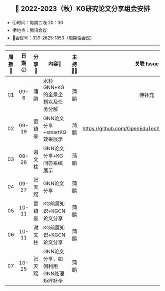 ## <p align="center">🍁 2022-2023（秋）KG研究论文分享组会安排</p>

- 🕣时间：每周二晚 20：30
- 🌍地点：腾讯会议
- 📠会议号：339-2625-1853（周期性会议）


****


| 周数📆 | 日期🕣 | 分享🙋  | 内容📒                                                        | 主持💂‍♂️ |                          关联 Issue                          | 视频 |
| :---: | :---: | :----: | ------------------------------------------------------------ | :----: | :----------------------------------------------------------: | :---: |
|  01   | 09-6 |  蒲鹏  | 水杉GNN+KG的全景企划以及任务分解                                       |  蒲鹏  |   待补充   |  |
|  02   | 09-19 | 雷镇豪 | GNN论文分享+smartKG效果展示 | 蒲鹏 | https://github.com/OpenEduTech/OpenEduKG/issues/1 |  |
|  03   | 09-26 |谢文柱  | GNN论文分享+KG问答系统展示 | 蒲鹏 |  | https://www.bilibili.com/video/BV1V24y1o7XE/?spm_id_from=333.999.0.0&vd_source=5f878247003461023cb021ba7cb0e749 |
|  04   | 09-27 |张天赐  | GNN论文分享 |蒲鹏 |  ||
| 05 | 10-11 |雷镇豪 | KG前置知识+KGCN论文分享 |蒲鹏  | |https://www.bilibili.com/video/BV1qD4y1k7w5/?spm_id_from=333.999.0.0 | 
| 06 | 10-11 |谢文柱 | KG前置知识+KGCN论文分享             |蒲鹏  | |https://www.bilibili.com/video/BV1qR4y1X7zN/?spm_id_from=333.999.0.0 | 
| 07 | 10-25 |张天赐 | GNN论文分享，如何利用GNN处理矩阵补全 |蒲鹏  | |https://www.bilibili.com/video/BV1H84y1B7oW/?vd_source=5f878247003461023cb021ba7cb0e749|
 
